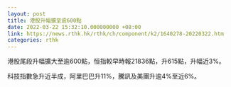 ```yaml
---
layout: post
title: 港股升幅擴至逾600點
date: 2022-03-22 15:32:10.000000000 +08:00
link: https://news.rthk.hk/rthk/ch/component/k2/1640278-20220322.htm
categories: rthk
---
```


港股尾段升幅擴大至逾600點，恒指較早時報21836點，升615點，升幅近3%。

科技指數急升近半成，阿里巴巴升11%，騰訊及美團升逾4%至近6%。
